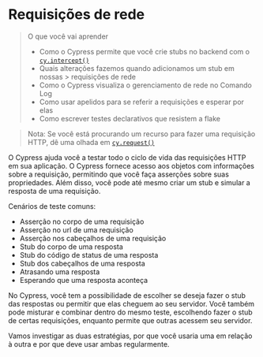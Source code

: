 # Requisições de rede

> O que você vai aprender
> 
> - Como o Cypress permite que você crie stubs no backend com o [`cy.intercept()`](https://docs.cypress.io/api/commands/intercept)
> - Quais alterações fazemos quando adicionamos um stub em nossas > requisições de rede
> - Como o Cypress visualiza o gerenciamento de rede no Comando Log
> - Como usar apelidos para se referir a requisições e esperar por elas
> - Como escrever testes declarativos que resistem a flake

> Nota: Se você está procurando um recurso para fazer uma requisição HTTP, dê uma olhada em [`cy.request()`](https://docs.cypress.io/api/commands/request)

O Cypress ajuda você a testar todo o ciclo de vida das requisições HTTP em sua aplicação. O Cypress fornece acesso aos
objetos com informações sobre a requisição, permitindo que você faça asserções sobre suas propriedades. Além disso, 
você pode até mesmo criar um stub e simular a resposta de uma requisição.

Cenários de teste comuns:

- Asserção no corpo de uma requisição
- Asserção no url de uma requisição
- Asserção nos cabeçalhos de uma requisição
- Stub do corpo de uma resposta
- Stub do código de status de uma resposta
- Stub dos cabeçalhos de uma resposta
- Atrasando uma resposta
- Esperando que uma resposta aconteça

No Cypress, você tem a possibilidade de escolher se deseja fazer o stub das respostas ou permitir que elas cheguem ao
seu servidor. Você também pode misturar e combinar dentro do mesmo teste, escolhendo fazer o stub de certas requisições,
enquanto permite que outras acessem seu servidor.

Vamos investigar as duas estratégias, por que você usaria uma em relação à outra e por que deve usar ambas regularmente.


